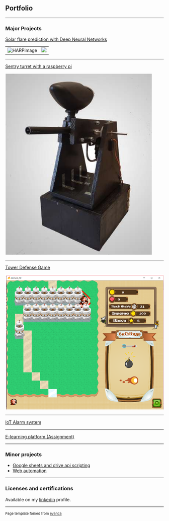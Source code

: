 ## Portfolio

---

### Major Projects

[Solar flare prediction with Deep Neural Networks](./projects/flare_prediction/solarflares.md)

|  | |
|---|---|
| <img src="http://jsoc.stanford.edu/doc/data/hmi/harp/harp_nrt/latest_nrt.png" alt="HARPimage" width="300"/> | <img src="http://sdo.gsfc.nasa.gov/assets/img/latest/latest_512_0171.jpg" width="300"> |


---
[Sentry turret with a raspberry pi](https://github.com/Dewald928/PiSentryTurret)

<img src="./projects/sentry/sentry.PNG?raw=true"/>

---

[Tower Defense Game](https://github.com/Dewald928/TD_Game)

<img src="./projects/TD/TD.PNG?raw=true"/>

---

[IoT Alarm system](https://github.com/Dewald928/Alarm-System)

---

[E-learning platform (Assignment)](https://github.com/Dewald928/TestV3)

---



### Minor projects

- [Google sheets and drive api scripting](https://github.com/Dewald928/gsheet_scripts)
- [Web automation](https://github.com/Dewald928/get-springer-books)

[comment]: <> (- [Project 3 Title]&#40;http://example.com/&#41;)

[comment]: <> (- [Project 4 Title]&#40;http://example.com/&#41;)

[comment]: <> (- [Project 5 Title]&#40;http://example.com/&#41;)

---

### Licenses and certifications
Available on my [linkedin](https://www.linkedin.com/in/dewald-k-6a080298/) profile.


---
<p style="font-size:11px">Page template forked from <a href="https://github.com/evanca/quick-portfolio">evanca</a></p>
<!-- Remove above link if you don't want to attribute -->

